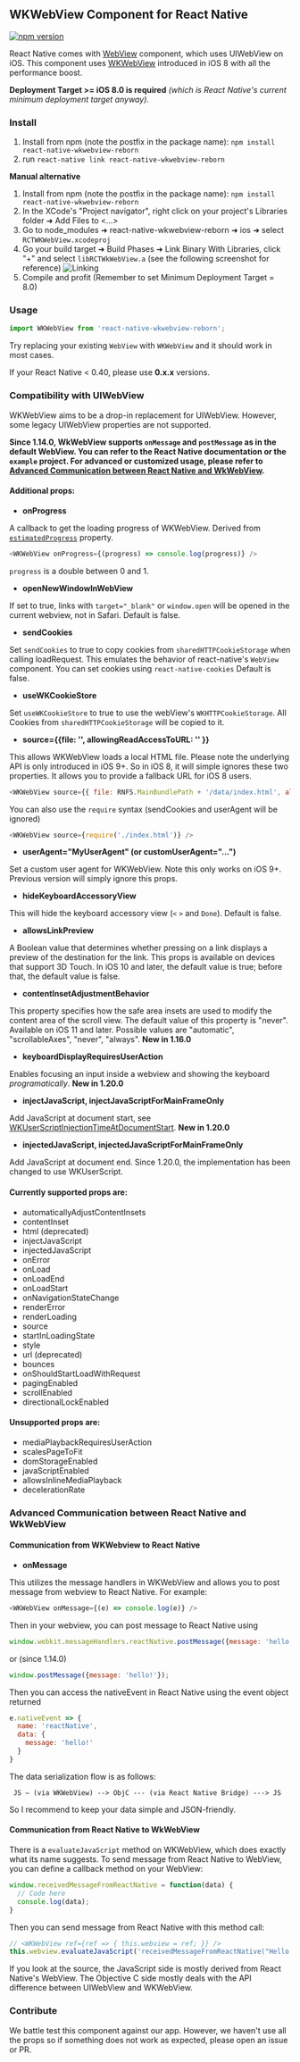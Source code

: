 ## WKWebView Component for React Native

[![npm version](https://badge.fury.io/js/react-native-wkwebview-reborn.svg)](https://badge.fury.io/js/react-native-wkwebview-reborn)

React Native comes with [WebView](http://facebook.github.io/react-native/docs/webview.html) component, which uses UIWebView on iOS. This component uses [WKWebView](http://nshipster.com/wkwebkit/) introduced in iOS 8 with all the performance boost.

**Deployment Target >= iOS 8.0 is required** *(which is React Native's current minimum deployment target anyway).*

### Install

1. Install from npm (note the postfix in the package name): `npm install react-native-wkwebview-reborn`
2. run `react-native link react-native-wkwebview-reborn`

**Manual alternative**

1. Install from npm (note the postfix in the package name): `npm install react-native-wkwebview-reborn`
2. In the XCode's "Project navigator", right click on your project's Libraries folder ➜ Add Files to <...>
3. Go to node_modules ➜ react-native-wkwebview-reborn ➜ ios ➜ select `RCTWKWebView.xcodeproj`
4. Go your build target ➜ Build Phases ➜ Link Binary With Libraries, click "+" and select `libRCTWkWebView.a` (see the following screenshot for reference)
![Linking](https://user-images.githubusercontent.com/608221/28060167-0650e3f4-6659-11e7-8085-7a8c2615f90f.png)
5. Compile and profit (Remember to set Minimum Deployment Target = 8.0)


### Usage

```js
import WKWebView from 'react-native-wkwebview-reborn';
```

Try replacing your existing `WebView` with `WKWebView` and it should work in most cases.

If your React Native < 0.40, please use **0.x.x** versions.

### Compatibility with UIWebView

WKWebView aims to be a drop-in replacement for UIWebView. However, some legacy UIWebView properties are not supported.

**Since 1.14.0, WkWebView supports `onMessage` and `postMessage` as in the default WebView. You can refer to the React Native documentation or the `example` project. For advanced or customized usage, please refer to [Advanced Communication between React Native and WkWebView](#advanced-communication-between-react-native-and-wkwebview).**

#### Additional props:

- **onProgress**

A callback to get the loading progress of WKWebView. Derived from [`estimatedProgress`](https://developer.apple.com/library/ios/documentation/WebKit/Reference/WKWebView_Ref/#//apple_ref/occ/instp/WKWebView/estimatedProgress) property.

```js
<WKWebView onProgress={(progress) => console.log(progress)} />
```

`progress` is a double between 0 and 1.

- **openNewWindowInWebView**

If set to true, links with `target="_blank"` or `window.open` will be opened in the current webview, not in Safari. Default is false.

- **sendCookies**

Set `sendCookies` to true to copy cookies from `sharedHTTPCookieStorage` when calling loadRequest.  This emulates the behavior of react-native's `WebView` component. You can set cookies using `react-native-cookies` Default is false.

- **useWKCookieStore**

Set `useWKCookieStore` to true to use the webView's `WKHTTPCookieStorage`. All Cookies from `sharedHTTPCookieStorage` will be copied to it.

- **source={{file: '', allowingReadAccessToURL: '' }}**

This allows WKWebView loads a local HTML file. Please note the underlying API is only introduced in iOS 9+. So in iOS 8, it will simple ignores these two properties.
It allows you to provide a fallback URL for iOS 8 users.

```js
<WKWebView source={{ file: RNFS.MainBundlePath + '/data/index.html', allowingReadAccessToURL: RNFS.MainBundlePath }} />
```

You can also use the `require` syntax (sendCookies and userAgent will be ignored)

```js
<WKWebView source={require('./index.html')} />
```

- **userAgent="MyUserAgent" (or customUserAgent="...")**

Set a custom user agent for WKWebView. Note this only works on iOS 9+. Previous version will simply ignore this props.

- **hideKeyboardAccessoryView**

This will hide the keyboard accessory view (`<` `>` and `Done`). Default is false.

- **allowsLinkPreview**

A Boolean value that determines whether pressing on a link displays a preview of the destination for the link. This props is available on devices that support 3D Touch. In iOS 10 and later, the default value is true; before that, the default value is false.

- **contentInsetAdjustmentBehavior**

This property specifies how the safe area insets are used to modify the content area of the scroll view. The default value of this property is "never". Available on iOS 11 and later. Possible values are "automatic", "scrollableAxes", "never", "always". **New in 1.16.0**

- **keyboardDisplayRequiresUserAction**

Enables focusing an input inside a webview and showing the keyboard *programatically*. **New in 1.20.0**

- **injectJavaScript, injectJavaScriptForMainFrameOnly**

Add JavaScript at document start, see [WKUserScriptInjectionTimeAtDocumentStart](https://developer.apple.com/documentation/webkit/wkuserscriptinjectiontime/wkuserscriptinjectiontimeatdocumentstart?language=objc). **New in 1.20.0**

- **injectedJavaScript, injectedJavaScriptForMainFrameOnly**

Add JavaScript at document end. Since 1.20.0, the implementation has been changed to use WKUserScript.

#### Currently supported props are:

- automaticallyAdjustContentInsets
- contentInset
- html (deprecated)
- injectJavaScript
- injectedJavaScript
- onError
- onLoad
- onLoadEnd
- onLoadStart
- onNavigationStateChange
- renderError
- renderLoading
- source
- startInLoadingState
- style
- url (deprecated)
- bounces
- onShouldStartLoadWithRequest
- pagingEnabled
- scrollEnabled
- directionalLockEnabled

####  Unsupported props are:

- mediaPlaybackRequiresUserAction
- scalesPageToFit
- domStorageEnabled
- javaScriptEnabled
- allowsInlineMediaPlayback
- decelerationRate

### Advanced Communication between React Native and WkWebView


#### Communication from WKWebview to React Native

- **onMessage**

This utilizes the message handlers in WKWebView and allows you to post message from webview to React Native. For example:

```js
<WKWebView onMessage={(e) => console.log(e)} />
```

Then in your webview, you can post message to React Native using

```js
window.webkit.messageHandlers.reactNative.postMessage({message: 'hello!'});
```

or (since 1.14.0)

```js
window.postMessage({message: 'hello!'});
```

Then you can access the nativeEvent in React Native using the event object returned

```js
e.nativeEvent => {
  name: 'reactNative',
  data: {
    message: 'hello!'
  }
}
```

The data serialization flow is as follows:

```
 JS — (via WKWebView) --> ObjC --- (via React Native Bridge) ---> JS
```

So I recommend to keep your data simple and JSON-friendly.

#### Communication from React Native to WkWebView

There is a `evaluateJavaScript` method on WKWebView, which does exactly what its name suggests. To send message from React Native to WebView,
you can define a callback method on your WebView:

```js
window.receivedMessageFromReactNative = function(data) {
  // Code here
  console.log(data);
}
```

Then you can send message from React Native with this method call:

```js
// <WKWebView ref={ref => { this.webview = ref; }} />
this.webview.evaluateJavaScript('receivedMessageFromReactNative("Hello from the other side.")');
```

If you look at the source, the JavaScript side is mostly derived from React Native's WebView. The Objective C side mostly deals with the API difference between UIWebView and WKWebView.

### Contribute

We battle test this component against our app. However, we haven't use all the props so if something does not work as expected, please open an issue or PR.
